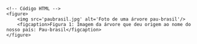 <Code language='html'>
&lt;!-- Código HTML --&gt;
&lt;figure&gt;
    &lt;img src='paubrasil.jpg' alt='Foto de uma árvore pau-brasil'/&gt;
    &lt;figcaption&gt;Figura 1: Imagem da árvore que deu origem ao nome do nosso país: Pau-brasil&lt;/figcaption&gt;
&lt;/figure&gt;
</Code>
